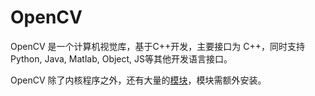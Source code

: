 # OpenCV 

OpenCV 是一个计算机视觉库，基于C++开发，主要接口为 C++，同时支持Python, Java, Matlab, Object, JS等其他开发语言接口。  

OpenCV 除了内核程序之外，还有大量的[模块](https://docs.opencv.org/master/)，模块需额外安装。
